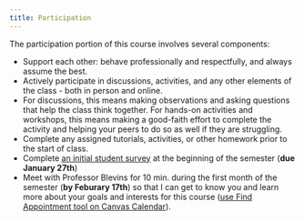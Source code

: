 ```yaml
---
title: Participation
---
```


The participation portion of this course involves several components:

- Support each other: behave professionally and respectfully, and always assume the best.
- Actively participate in discussions, activities, and any other elements of the class - both in person and online.
- For discussions, this means making observations and asking questions that help the class think together. For hands-on activities and workshops, this means making a good-faith effort to complete the activity and helping your peers to do so as well if they are struggling. 
- Complete any assigned tutorials, activities, or other homework prior to the start of class.
- Complete [an initial student survey](https://forms.gle/7hmWnBkemDbtTnLc9) at the beginning of the semester (**due January 27th**)
- Meet with Professor Blevins for 10 min. during the first month of the semester (**by Feburary 17th**) so that I can get to know you and learn more about your goals and interests for this course ([use Find Appointment tool on Canvas Calendar](https://community.canvaslms.com/t5/Student-Guide/How-do-I-sign-up-for-a-Scheduler-appointment-in-the-Calendar/ta-p/536)).